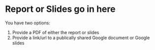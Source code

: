 # Report or Slides go in here
You have two options:

1. Provide a PDF of either the report or slides
2. Provide a link/url to a publically shared Google document or Google slides
